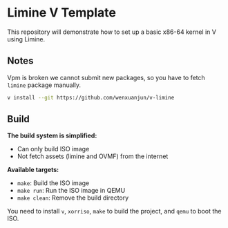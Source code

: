 # Limine V Template

This repository will demonstrate how to set up a basic x86-64 kernel in V using Limine.

## Notes

Vpm is broken we cannot submit new packages, so you have to fetch `limine` package manually.

```bash
v install --git https://github.com/wenxuanjun/v-limine
```

## Build

**The build system is simplified:**

- Can only build ISO image
- Not fetch assets (limine and OVMF) from the internet

**Available targets:**
- `make`: Build the ISO image
- `make run`: Run the ISO image in QEMU
- `make clean`: Remove the build directory

You need to install `v`, `xorriso`, `make` to build the project, and `qemu` to boot the ISO.
